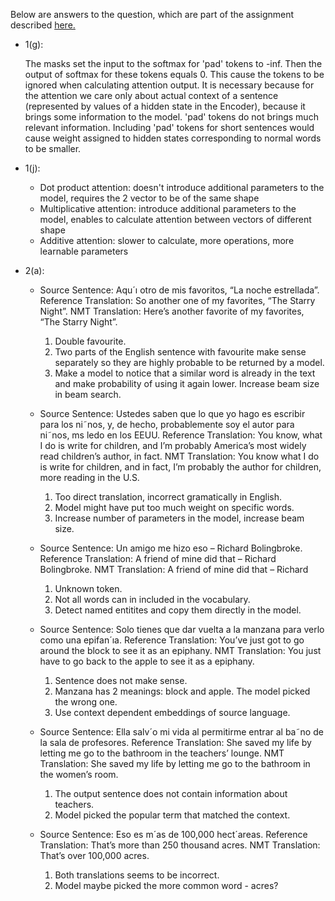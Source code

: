 Below are answers to the question, which are part of the assignment described [here.](http://web.stanford.edu/class/cs224n/assignments/a4.pdf)
* 1(g):

    The masks set the input to the softmax for 'pad' tokens to -inf. Then the output of softmax for these tokens equals 0. 
    This cause the tokens to be ignored when calculating attention output. 
    It is necessary because for the attention we care only about actual context of a sentence (represented by values of a hidden state in the Encoder),
    because it brings some information to the model. 'pad' tokens do not brings much relevant information.
    Including 'pad' tokens for short sentences would cause weight assigned to hidden states corresponding to normal words to be smaller. 
* 1(j):
    * Dot product attention: doesn't introduce additional parameters to the model, requires the 2 vector to be of the same shape 
    * Multiplicative attention: introduce additional parameters to the model, enables to calculate attention between vectors of different shape
    * Additive attention: slower to calculate, more operations, more learnable parameters
* 2(a):
    * Source Sentence: Aqu´ı otro de mis favoritos, “La noche estrellada”.
    Reference Translation: So another one of my favorites, “The Starry Night”.
    NMT Translation: Here’s another favorite of my favorites, “The Starry Night”.
        1. Double favourite.
        2. Two parts of the English sentence with favourite make sense separately so they are highly probable to be returned by a model.
        3. Make a model to notice that a similar word is already in the text and make probability of using it again lower.
        Increase beam size in beam search.

    * Source Sentence: Ustedes saben que lo que yo hago es escribir para los ni˜nos, y,
    de hecho, probablemente soy el autor para ni˜nos, ms ledo en los EEUU.
    Reference Translation: You know, what I do is write for children, and I’m probably America’s
    most widely read children’s author, in fact.
    NMT Translation: You know what I do is write for children, and in fact, I’m probably the
    author for children, more reading in the U.S.
        1. Too direct translation, incorrect gramatically in English.
        2. Model might have put too much weight on specific words.
        3. Increase number of parameters in the model, increase beam size.
    
    * Source Sentence: Un amigo me hizo eso – Richard Bolingbroke.
    Reference Translation: A friend of mine did that – Richard Bolingbroke.
    NMT Translation: A friend of mine did that – Richard <unk>
        1. Unknown token.
        2. Not all words can in included in the vocabulary.
        3. Detect named entitites and copy them directly in the model.
    * Source Sentence: Solo tienes que dar vuelta a la manzana para verlo como una
    epifan´ıa.
    Reference Translation: You’ve just got to go around the block to see it as an epiphany.
    NMT Translation: You just have to go back to the apple to see it as a epiphany.
        1. Sentence does not make sense.
        2. Manzana has 2 meanings: block and apple. The model picked the wrong one.
        3. Use context dependent embeddings of source language. 
    * Source Sentence: Ella salv´o mi vida al permitirme entrar al ba˜no de la sala de
    profesores.
    Reference Translation: She saved my life by letting me go to the bathroom in the teachers’
    lounge.
    NMT Translation: She saved my life by letting me go to the bathroom in the women’s room.
        1. The output sentence does not contain information about teachers.
        2. Model picked the popular term that matched the context. 
    * Source Sentence: Eso es m´as de 100,000 hect´areas.
    Reference Translation: That’s more than 250 thousand acres.
    NMT Translation: That’s over 100,000 acres.
        1. Both translations seems to be incorrect.
        2. Model maybe picked the more common word - acres? 
        
